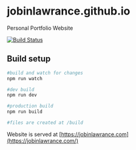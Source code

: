 # jobinlawrance.github.io 
Personal Portfolio Website  

[![Build Status](https://travis-ci.org/jobinlawrance/jobinlawrance.github.io.svg?branch=source)](https://travis-ci.org/jobinlawrance/jobinlawrance.github.io)  

## Build setup

```bash
#build and watch for changes
npm run watch

#dev build
npm run dev

#production build
npm run build

#files are created at /build
```  

Website is served at [https://jobinlawrance.com](https://jobinlawrance.com/)
